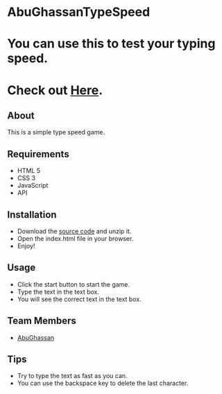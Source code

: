 # AbuGhassanTypeSpeed

# You can use this to test your typing speed.
# Check out [Here](https://gsg-cf05.github.io/AbuGhassanTypeSpeed/).
## About
This is a simple type speed game.

## Requirements
- HTML 5
- CSS 3
- JavaScript
- API

## Installation
- Download the [source code](/GSG-CF05/AbuGhassanTypeSpeed/archive/refs/heads/main.zip) and unzip it.
- Open the index.html file in your browser.
- Enjoy!

## Usage
- Click the start button to start the game.
- Type the text in the text box.
- You will see the correct text in the text box.

## Team Members
- [AbuGhassan](https://github.com/MohammedAbuSamra)

## Tips
- Try to type the text as fast as you can.
- You can use the backspace key to delete the last character.

